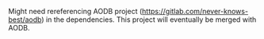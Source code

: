 Might need rereferencing AODB project (https://gitlab.com/never-knows-best/aodb) in the dependencies. This project will eventually be merged with AODB.
